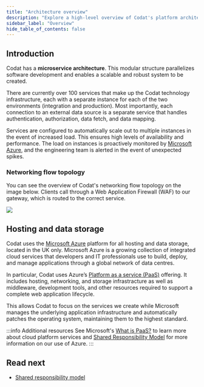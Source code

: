 ```yaml
---
title: "Architecture overview"
description: "Explore a high-level overview of Codat's platform architecture"
sidebar_label: "Overview"
hide_table_of_contents: false
---
```


## Introduction

Codat has a **microservice architecture**. This modular structure parallelizes software development and enables a scalable and robust system to be created.

There are currently over 100 services that make up the Codat technology infrastructure, each with a separate instance for each of the two environments (integration and production). Most importantly, each connection to an external data source is a separate service that handles authentication, authorization, data fetch, and data mapping. 

Services are configured to automatically scale out to multiple instances in the event of increased load. This ensures high levels of availability and performance. The load on instances is proactively monitored by [Microsoft Azure](https://azure.microsoft.com/en-us/), and the engineering team is alerted in the event of unexpected spikes.

### Networking flow topology

You can see the overview of Codat's networking flow topology on the image below. Clients call through a Web Application Firewall (WAF) to our gateway, which is routed to the correct service.

![](/img/enterprise/architecture/architecture.png)

## Hosting and data storage

Codat uses the [Microsoft Azure](https://azure.microsoft.com/en-us/) platform for all hosting and data storage, located in the UK only. Microsoft Azure is a growing collection of integrated cloud services that developers and IT professionals use to build, deploy, and manage applications through a global network of data centres.

In particular, Codat uses Azure’s [Platform as a service (PaaS)](https://azure.microsoft.com/en-gb/overview/what-is-paas/) offering. It includes hosting, networking, and storage infrastracture as well as middleware, development tools, and other resources required to support a complete web application lifecycle. 

This allows Codat to focus on the services we create while Microsoft manages the underlying application infrastructure and automatically patches the operating system, maintaining them to the highest standard. 

:::info Additional resources
See Microsoft's [What is PaaS?](https://azure.microsoft.com/en-gb/resources/cloud-computing-dictionary/what-is-paas/) to learn more about cloud platform services and [Shared Responsibility Model](/enterprise/tech-overview/architecture/shared-responsibility-model) for more information on our use of Azure. 
:::

## Read next

- [Shared responsibility model](/enterprise/tech-overview/architecture/shared-responsibility-model)
